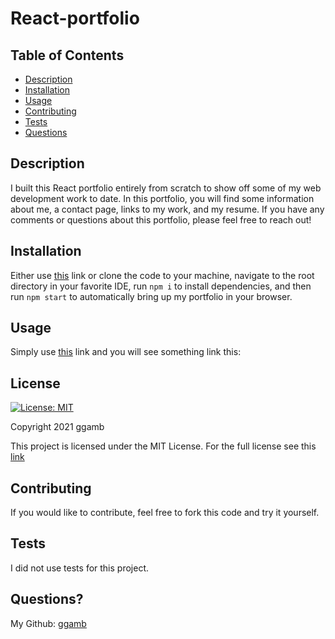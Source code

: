 # React-portfolio

## Table of Contents
* [Description](#description)
* [Installation](#installation)
* [Usage](#usage)
* [Contributing](#contributing)
* [Tests](#tests)
* [Questions](#questions)

## Description
I built this React portfolio entirely from scratch to show off some of my web development work to date. In this portfolio, you will find some information about me, a contact page, links to my work, and my resume. If you have any comments or questions about this portfolio, please feel free to reach out!

## Installation
Either use [this](https://ggamb.github.io/React-portfolio/) link or clone the code to your machine, navigate to the root directory in your favorite IDE, run `npm i` to install dependencies, and then run `npm start` to automatically bring up my portfolio in your browser.

## Usage
Simply use [this](https://ggamb.github.io/React-portfolio/) link and you will see something link this: 



## License
[![License: MIT](https://img.shields.io/badge/License-MIT-red.svg)](https://opensource.org/licenses/MIT)

Copyright 2021 ggamb

This project is licensed under the MIT License. For the full license see this [link](https://opensource.org/licenses/MIT)

## Contributing

If you would like to contribute, feel free to fork this code and try it yourself.

## Tests
I did not use tests for this project.

## Questions?
My Github: [ggamb](https://github.com/ggamb)
